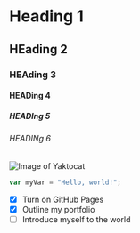 # Heading 1
## HEading 2
### HEAding 3
#### HEADing 4
##### HEADIng 5
###### HEADINg 6
![Image of Yaktocat](https://octodex.github.com/images/yaktocat.png)

``` javascript
var myVar = "Hello, world!";
```
- [X] Turn on GitHub Pages
- [X] Outline my portfolio
- [ ] Introduce myself to the world
